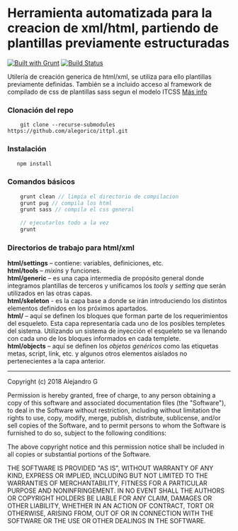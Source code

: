 # Herramienta automatizada para la creacion de xml/html, partiendo de plantillas previamente estructuradas
[![Built with Grunt](https://cdn.gruntjs.com/builtwith.png)](http://gruntjs.com/) 
[![Build Status](https://travis-ci.org/alegorico/ittpl.svg?branch=master)](https://travis-ci.org/alegorico/ittpl)

Utilería de creación generica de html/xml, se utiliza para ello plantillas previamente definidas. También se a incluido acceso al framework de compilado de css de plantillas sass segun el modelo ITCSS [Más info](https://github.com/alegorico/forkfrcss)

### Clonación del repo
```shell
    git clone --recurse-submodules https://github.com/alegorico/ittpl.git
```

### Instalación 
```js
   npm install 
```

### Comandos básicos
```js
    grunt clean // limpia el directorio de compilacion
    grunt pug // compila los html
    grunt sass // compila el css general
    
    // ejecutarlos todo a la vez
    grunt
```

### Directorios de trabajo para html/xml

**html/settings** – contiene: variables, definiciones, etc.\
**html/tools** – _mixins_ y funciones.\
**html/generic** – es una capa intermedia de propósito general donde integramos plantillas de terceros y unificamos los _tools_ y _setting_ que serán utilizados en las otras capas.\
**html/skeleton** - es la capa base a donde se irán introduciendo los distintos elementos definidos en los próximos apartados.\
**html/** – aquí se definen los bloques que forman parte de los requerimientos del esqueleto. Esta capa representaría cada uno de los posibles templetes del sistema. Utilizando un sistema de inyección el esqueleto se va llenando con cada uno de los bloques informados en cada templete.\
**html/objects** – aquí se definen los _objetos genéricos_ como las etiquetas metas, script, link, etc. y algunos otros elementos aislados no pertenecientes a la capa anterior.

---
Copyright (c) 2018  Alejandro G

Permission is hereby granted, free of charge, to any person obtaining a copy of this software and associated documentation files (the "Software"), to deal in the Software without restriction, including without limitation the rights to use, copy, modify, merge, publish, distribute, sublicense, and/or sell copies of the Software, and to permit persons to whom the Software is furnished to do so, subject to the following conditions:

The above copyright notice and this permission notice shall be included in all copies or substantial portions of the Software.

THE SOFTWARE IS PROVIDED "AS IS", WITHOUT WARRANTY OF ANY KIND, EXPRESS OR IMPLIED, INCLUDING BUT NOT LIMITED TO THE WARRANTIES OF MERCHANTABILITY, FITNESS FOR A PARTICULAR PURPOSE AND NONINFRINGEMENT. IN NO EVENT SHALL THE AUTHORS OR COPYRIGHT HOLDERS BE LIABLE FOR ANY CLAIM, DAMAGES OR OTHER LIABILITY, WHETHER IN AN ACTION OF CONTRACT, TORT OR OTHERWISE, ARISING FROM, OUT OF OR IN CONNECTION WITH THE SOFTWARE OR THE USE OR OTHER DEALINGS IN THE SOFTWARE.
